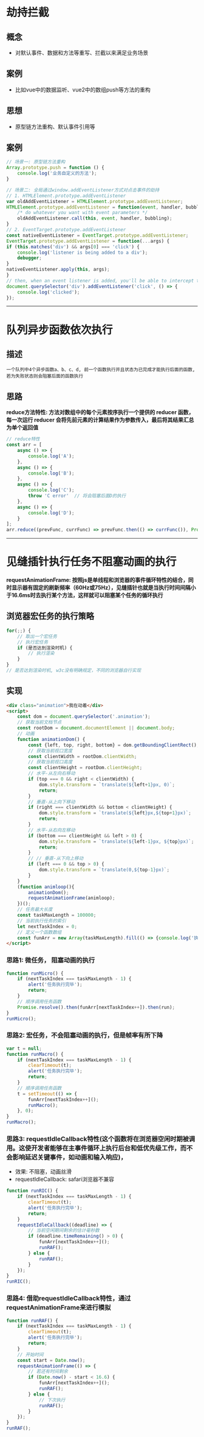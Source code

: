 # 劫持拦截
## 概念
- 对默认事件、数据和方法等重写、拦截以来满足业务场景
## 案例
- 比如vue中的数据监听、vue2中的数组push等方法的重构
## 思想
- 原型链方法重构、默认事件引用等
## 案例
```js
// 场景一: 原型链方法重构
Array.prototype.push = function () {
    console.log('业务自定义的方法');
}

// 场景二: 全局通过window.addEventListener方式对点击事件的劫持
// 1. HTMLElement.prototype.addEventListener 
var oldAddEventListener = HTMLElement.prototype.addEventListener;
HTMLElement.prototype.addEventListener = function(event, handler, bubbling) {
    /* do whatever you want with event parameters */
    oldAddEventListener.call(this, event, handler, bubbling);
}
// 2. EventTarget.prototype.addEventListener
const nativeEventListener = EventTarget.prototype.addEventListener;
EventTarget.prototype.addEventListener = function(...args) {
if (this.matches('div') && args[0] === 'click') {
    console.log('listener is being added to a div');
    debugger;
}
nativeEventListener.apply(this, args);
}
// then, when an event listener is added, you'll be able to intercept the call and debug it:
document.querySelector('div').addEventListener('click', () => {
    console.log('clicked');
});
```
******
# 队列异步函数依次执行
## 描述
`
一个队列中4个异步函数a、b、c、d, 前一个函数执行并且状态为已完成才能执行后面的函数, 若为失败状态则会阻塞后面的函数执行
`
## 思路
**reduce方法特性: 方法对数组中的每个元素按序执行一个提供的 reducer 函数，每一次运行 reducer 会将先前元素的计算结果作为参数传入，最后将其结果汇总为单个返回值**
```js
// reduce特性
const arr = [
    async () => {
        console.log('A');
    },
    async () => {
        console.log('B');
    },
    async () => {
        console.log('C');
        throw 'C error'  // 将会阻塞后面D的执行
    },
    async () => {
        console.log('D');
    }
];
arr.reduce((prevFunc, currFunc) => prevFunc.then(() => currFunc()), Promise.resolve())
```
******
# 见缝插针执行任务不阻塞动画的执行
**requestAnimationFrame: 按照js是单线程和浏览器的事件循环特性的结合，同时显示器有固定的刷新频率（60Hz或75Hz），见缝插针也就是当执行时间间隔小于16.6ms时去执行某个方法，这样就可以阻塞某个任务的循环执行**
## 浏览器宏任务的执行策略
```js
for(;;) {
    // 取出一个宏任务
    // 执行宏任务
    if (是否达到渲染时机) {
        // 执行渲染
    }
}
// 是否达到渲染时机, w3c没有明确规定，不同的浏览器自行实现
```
## 实现
```html
<div class="animation">我在动着</div>
<script>
    const dom = document.querySelector('.animation');
    // 获取当前文档节点
    const rootDom = document.documentElement || document.body;
    // 动画
    function animationDom() {
        const {left, top, right, bottom} = dom.getBoundingClientRect();
        // 获取当前视口宽度
        const clientWidth = rootDom.clientWidth;
        // 获取当前视口高度
        const clientHeight = rootDom.clientHeight;
        // 水平-从左向右移动
        if (top === 0 && right < clientWidth) {
            dom.style.transform = `translate(${left+1}px, 0)`;
            return;
        }
        // 垂直-从上向下移动
        if (right === clientWidth && bottom < clientHeight) {
            dom.style.transform = `translate(${left}px,${top+1}px)`;
            return;
        }
        // 水平-从右向左移动
        if (bottom === clientHeight && left > 0) {
            dom.style.transform = `translate(${left-1}px, ${top}px)`;
            return;
        }
        // // 垂直-从下向上移动
        if (left === 0 && top > 0) {
            dom.style.transform = `translate(0,${top-1}px)`;
        }
    }
    (function animloop(){
        animationDom();
        requestAnimationFrame(animloop);
    })();
    // 任务最大长度
    const taskMaxLength = 100000;
    // 当前执行任务的索引
    let nextTaskIndex = 0;
    // 定义一个函数数组
    const funArr = new Array(taskMaxLength).fill(() => {console.log('执行任务中...', nextTaskIndex);});
</script>
```
### 思路1: 微任务， 阻塞动画的执行
```js
function runMicro() {
    if (nextTaskIndex === taskMaxLength - 1) {
        alert('任务执行完毕');
        return;
    }
    // 顺序调用任务函数
    Promise.resolve().then(funArr[nextTaskIndex++]).then(run);
}
runMicro();
```
### 思路2: 宏任务，不会阻塞动画的执行，但是帧率有所下降
```js
var t = null;
function runMacro() {
    if (nextTaskIndex === taskMaxLength - 1) {
        clearTimeout(t);
        alert('任务执行完毕');
        return;
    }
    // 顺序调用任务函数
    t = setTimeout(() => {
        funArr[nextTaskIndex++]();
        runMacro();
    }, 0);
}
runMacro();
```
### 思路3: requestIdleCallback特性(这个函数将在浏览器空闲时期被调用。这使开发者能够在主事件循环上执行后台和低优先级工作，而不会影响延迟关键事件，如动画和输入响应)，
- 效果: 不阻塞，动画丝滑
- requestIdleCallback: safari浏览器不兼容
```js
function runRIC() {
    if (nextTaskIndex === taskMaxLength - 1) {
        clearTimeout(t);
        alert('任务执行完毕');
        return;
    }
    requestIdleCallback((deadline) => {
        // 当前空闲期间剩余的估计毫秒数
        if (deadline.timeRemaining() > 0) {
            funArr[nextTaskIndex++]();
            runRAF();
        } else {
            runRAF();
        }
    });
}
runRIC();
```
### 思路4: 借助requestIdleCallback特性，通过requestAnimationFrame来进行模拟
```js
function runRAF() {
    if (nextTaskIndex === taskMaxLength - 1) {
        clearTimeout(t);
        alert('任务执行完毕');
        return;
    }
    // 开始时间
    const start = Date.now();
    requestAnimationFrame(() => {
        // 若还有时间剩余
        if (Date.now() - start < 16.6) {
            funArr[nextTaskIndex++]();
            runRAF();
        } else {
            // 下次执行
            runRAF();
        }
    });
}
runRAF();
```